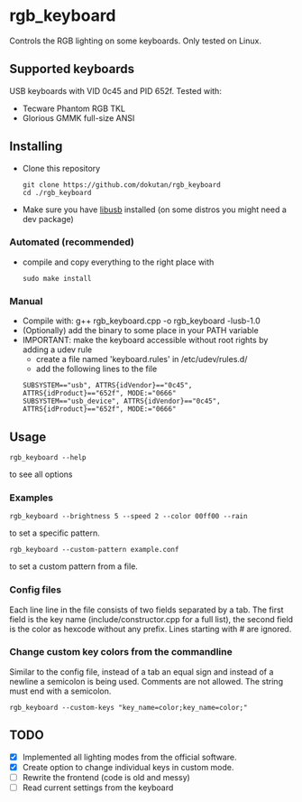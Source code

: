 # rgb_keyboard
Controls the RGB lighting on some keyboards. Only tested on Linux.

## Supported keyboards
USB keyboards with VID 0c45 and PID 652f. 
Tested with:
- Tecware Phantom RGB TKL
- Glorious GMMK full-size ANSI

## Installing
- Clone this repository
    ```
    git clone https://github.com/dokutan/rgb_keyboard
    cd ./rgb_keyboard
    ```
- Make sure you have [libusb](https://libusb.info/) installed (on some distros you might need a dev package)

### Automated (recommended)
- compile and copy everything to the right place with
    ```
    sudo make install
    ```

### Manual
- Compile with:
    g++ rgb_keyboard.cpp -o rgb_keyboard -lusb-1.0
- (Optionally) add the binary to some place in your PATH variable
- IMPORTANT: make the keyboard accessible without root rights by adding a udev rule
  - create a file named 'keyboard.rules' in /etc/udev/rules.d/
  - add the following lines to the file
  ```
  SUBSYSTEM=="usb", ATTRS{idVendor}=="0c45", ATTRS{idProduct}=="652f", MODE:="0666"
  SUBSYSTEM=="usb_device", ATTRS{idVendor}=="0c45", ATTRS{idProduct}=="652f", MODE:="0666"
  ```

## Usage
    
    rgb_keyboard --help
to see all options

### Examples
    
    rgb_keyboard --brightness 5 --speed 2 --color 00ff00 --rain
to set a specific pattern.
    
    rgb_keyboard --custom-pattern example.conf
to set a custom pattern from a file.

### Config files

Each line line in the file consists of two fields separated by a tab. The first field is the key name (include/constructor.cpp for a full list), the second field is the color as hexcode without any prefix. Lines starting with # are ignored.

### Change custom key colors from the commandline

Similar to the config file, instead of a tab an equal sign and instead of a newline a semicolon is being used. Comments are not allowed. The string must end with a semicolon.

    rgb_keyboard --custom-keys "key_name=color;key_name=color;"

## TODO
- [x] Implemented all lighting modes from the official software.
- [x] Create option to change individual keys in custom mode.
- [ ] Rewrite the frontend (code is old and messy)
- [ ] Read current settings from the keyboard
